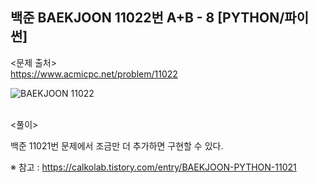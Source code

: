 ## 백준 BAEKJOON 11022번 A+B - 8 [PYTHON/파이썬]

<문제 출처><br>
https://www.acmicpc.net/problem/11022

![BAEKJOON 11022](https://blog.kakaocdn.net/dn/xxUMg/btrLhJsx1H6/VTNHjO24VSK365udFB12c0/img.png)

<br>
<풀이><br>

백준 11021번 문제에서 조금만 더 추가하면 구현할 수 있다.

※ 참고 : https://calkolab.tistory.com/entry/BAEKJOON-PYTHON-11021

